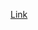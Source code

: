 [Link](https://leetcode.com/problems/merge-two-binary-trees/?fbclid=IwAR2UVUXk0Efs2pwS8B2NrPbPjwYHRO5uyhp4k9G82xRKHKJI0tX6SXCfq1A)
